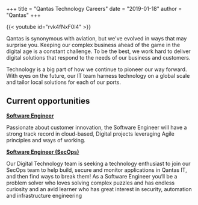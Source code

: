 +++
title = "Qantas Technology Careers"
date = "2019-01-18"
author = "Qantas"
+++

{{< youtube id="rvk4fNxF0l4" >}}

Qantas is synonymous with aviation, but we've evolved in ways that may surprise you. Keeping our complex business ahead of the game in the digital age is a constant challenge. To be the best, we work hard to deliver digital solutions that respond to the needs of our business and customers.

Technology is a big part of how we continue to pioneer our way forward. With eyes on the future, our IT team harness technology on a global scale and tailor local solutions for each of our ports.

## Current opportunities

**[Software Engineer](https://www.linkedin.com/jobs/view/1068917560/)**

Passionate about customer innovation, the Software Engineer will have a strong track record in cloud-based, Digital projects leveraging Agile principles and ways of working. 

**[Software Engineer (SecOps)](https://www.linkedin.com/jobs/view/1080025097/)**

Our Digital Technology team is seeking a technology enthusiast to join our SecOps team to help build, secure and monitor applications in Qantas IT, and then find ways to break them! As a Software Engineer you‘ll be a problem solver who loves solving complex puzzles and has endless curiosity and an avid learner who has great interest in security, automation and infrastructure engineering

